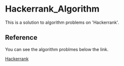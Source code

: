 # Hackerrank_Algorithm
This is a solution to algorithm problems on 'Hackerrank'.

## Reference
You can see the algorithm problmes below the link.

[Hackerrank](https://www.hackerrank.com/dashboard)

